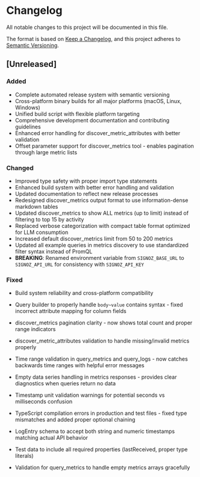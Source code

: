 # Changelog

All notable changes to this project will be documented in this file.

The format is based on [Keep a Changelog](https://keepachangelog.com/en/1.0.0/),
and this project adheres to [Semantic Versioning](https://semver.org/spec/v2.0.0.html).

## [Unreleased]

### Added
- Complete automated release system with semantic versioning
- Cross-platform binary builds for all major platforms (macOS, Linux, Windows)
- Unified build script with flexible platform targeting
- Comprehensive development documentation and contributing guidelines
- Enhanced error handling for discover_metric_attributes with better validation
- Offset parameter support for discover_metrics tool - enables pagination through large metric lists

### Changed
- Improved type safety with proper import type statements
- Enhanced build system with better error handling and validation
- Updated documentation to reflect new release processes
- Redesigned discover_metrics output format to use information-dense markdown tables
- Updated discover_metrics to show ALL metrics (up to limit) instead of filtering to top 15 by activity
- Replaced verbose categorization with compact table format optimized for LLM consumption
- Increased default discover_metrics limit from 50 to 200 metrics
- Updated all example queries in metrics discovery to use standardized filter syntax instead of PromQL
- **BREAKING**: Renamed environment variable from `SIGNOZ_BASE_URL` to `SIGNOZ_API_URL` for consistency with `SIGNOZ_API_KEY`

### Fixed
- Build system reliability and cross-platform compatibility
- Query builder to properly handle `body~value` contains syntax - fixed incorrect attribute mapping for column fields
- discover_metrics pagination clarity - now shows total count and proper range indicators
- discover_metric_attributes validation to handle missing/invalid metrics properly
- Time range validation in query_metrics and query_logs - now catches backwards time ranges with helpful error messages
- Empty data series handling in metrics responses - provides clear diagnostics when queries return no data
- Timestamp unit validation warnings for potential seconds vs milliseconds confusion
- TypeScript compilation errors in production and test files - fixed type mismatches and added proper optional chaining
- LogEntry schema to accept both string and numeric timestamps matching actual API behavior
- Test data to include all required properties (lastReceived, proper type literals)

- Validation for query_metrics to handle empty metrics arrays gracefully